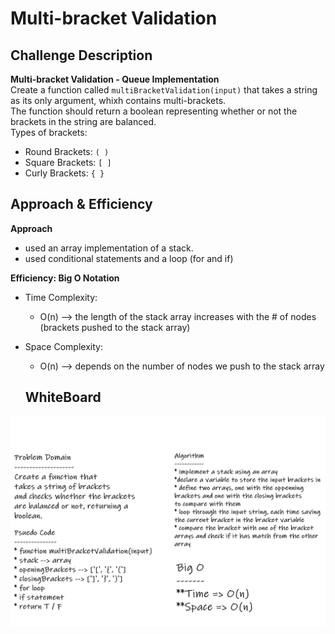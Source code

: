 # Multi-bracket Validation

## Challenge Description 
**Multi-bracket Validation - Queue Implementation**  
Create a function called `multiBracketValidation(input)` that takes a string as its only argument, whixh contains multi-brackets.  
The function should return a boolean representing whether or not the brackets in the string are balanced.  
Types of brackets:
* Round Brackets: `( )`
* Square Brackets: `[ ]`
* Curly Brackets: `{ }`

## Approach & Efficiency
**Approach**  
- used an array implementation of a stack.
- used conditional statements and a loop (for and if)

**Efficiency: Big O Notation**  
- Time Complexity:
  - O(n) --> the length of the stack array increases with the # of nodes (brackets pushed to the stack array)
- Space Complexity:
  - O(n) --> depends on the number of nodes we push to the stack array

  ## WhiteBoard

![whiteboard](./assets/cc13.png)


